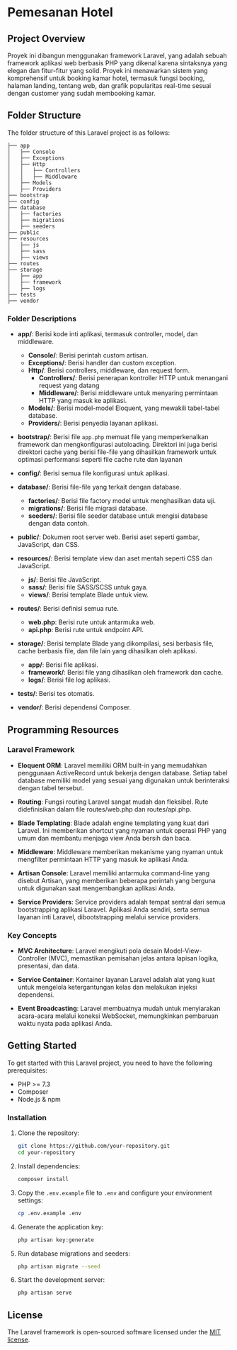 # Pemesanan Hotel
## Project Overview

Proyek ini dibangun menggunakan framework Laravel, yang adalah sebuah framework aplikasi web berbasis PHP yang dikenal karena sintaksnya yang elegan dan fitur-fitur yang solid. Proyek ini menawarkan sistem yang komprehensif untuk booking kamar hotel, termasuk fungsi booking, halaman landing, tentang web, dan grafik popularitas real-time sesuai dengan customer yang sudah membooking kamar.

## Folder Structure

The folder structure of this Laravel project is as follows:

```
├── app
│   ├── Console
│   ├── Exceptions
│   ├── Http
│   │   ├── Controllers
│   │   ├── Middleware
│   ├── Models
│   ├── Providers
├── bootstrap
├── config
├── database
│   ├── factories
│   ├── migrations
│   ├── seeders
├── public
├── resources
│   ├── js
│   ├── sass
│   ├── views
├── routes
├── storage
│   ├── app
│   ├── framework
│   ├── logs
├── tests
├── vendor
```

### Folder Descriptions

- **app/**: Berisi kode inti aplikasi, termasuk controller, model, dan middleware.
  - **Console/**: Berisi perintah custom artisan.
  - **Exceptions/**: Berisi handler dan custom exception.
  - **Http/**: Berisi controllers, middleware, dan request form.
    - **Controllers/**: Berisi penerapan kontroller HTTP untuk menangani request yang datang 
    - **Middleware/**: Berisi middleware untuk menyaring permintaan HTTP yang masuk ke aplikasi.
  - **Models/**: Berisi model-model Eloquent, yang mewakili tabel-tabel database.
  - **Providers/**: Berisi penyedia layanan aplikasi.
  
- **bootstrap/**: Berisi file `app.php` memuat file yang memperkenalkan framework dan mengkonfigurasi autoloading. Direktori ini juga berisi direktori cache yang berisi file-file yang dihasilkan framework untuk optimasi performansi seperti file cache rute dan layanan

- **config/**: Berisi semua file konfigurasi untuk aplikasi.

- **database/**: Berisi file-file yang terkait dengan database.
  - **factories/**: Berisi file factory model untuk menghasilkan data uji.
  - **migrations/**: Berisi file migrasi database.
  - **seeders/**: Berisi file seeder database untuk mengisi database dengan data contoh.

- **public/**: Dokumen root server web. Berisi aset seperti gambar, JavaScript, dan CSS.

- **resources/**: Berisi template view dan aset mentah seperti CSS dan JavaScript.
  - **js/**: Berisi file JavaScript.
  - **sass/**: Berisi file SASS/SCSS untuk gaya.
  - **views/**: Berisi template Blade untuk view.

- **routes/**: Berisi definisi semua rute.
  - **web.php**: Berisi rute untuk antarmuka web.
  - **api.php**: Berisi rute untuk endpoint API.

- **storage/**: Berisi template Blade yang dikompilasi, sesi berbasis file, cache berbasis file, dan file lain yang dihasilkan oleh aplikasi.
  - **app/**: Berisi file aplikasi.
  - **framework/**: Berisi file yang dihasilkan oleh framework dan cache.
  - **logs/**: Berisi file log aplikasi.

- **tests/**: Berisi tes otomatis.

- **vendor/**: Berisi dependensi Composer.

## Programming Resources

### Laravel Framework

- **Eloquent ORM**: Laravel memiliki ORM built-in yang memudahkan penggunaan ActiveRecord untuk bekerja dengan database. Setiap tabel database memiliki model yang sesuai yang digunakan untuk berinteraksi dengan tabel tersebut.

- **Routing**: Fungsi routing Laravel sangat mudah dan fleksibel. Rute didefinisikan dalam file routes/web.php dan routes/api.php.

- **Blade Templating**: Blade adalah engine templating yang kuat dari Laravel. Ini memberikan shortcut yang nyaman untuk operasi PHP yang umum dan membantu menjaga view Anda bersih dan baca.

- **Middleware**: Middleware memberikan mekanisme yang nyaman untuk mengfilter permintaan HTTP yang masuk ke aplikasi Anda.

- **Artisan Console**: Laravel memiliki antarmuka command-line yang disebut Artisan, yang memberikan beberapa perintah yang berguna untuk digunakan saat mengembangkan aplikasi Anda.

- **Service Providers**: Service providers adalah tempat sentral dari semua bootstrapping aplikasi Laravel. Aplikasi Anda sendiri, serta semua layanan inti Laravel, dibootstrapping melalui service providers.

### Key Concepts

- **MVC Architecture**: Laravel mengikuti pola desain Model-View-Controller (MVC), memastikan pemisahan jelas antara lapisan logika, presentasi, dan data.

- **Service Container**: Kontainer layanan Laravel adalah alat yang kuat untuk mengelola ketergantungan kelas dan melakukan injeksi dependensi.

- **Event Broadcasting**: Laravel membuatnya mudah untuk menyiarakan acara-acara melalui koneksi WebSocket, memungkinkan pembaruan waktu nyata pada aplikasi Anda.

## Getting Started

To get started with this Laravel project, you need to have the following prerequisites:

- PHP >= 7.3
- Composer
- Node.js & npm

### Installation

1. Clone the repository:
    ```bash
    git clone https://github.com/your-repository.git
    cd your-repository
    ```

2. Install dependencies:
    ```bash
    composer install
    ```

3. Copy the `.env.example` file to `.env` and configure your environment settings:
    ```bash
    cp .env.example .env
    ```

4. Generate the application key:
    ```bash
    php artisan key:generate
    ```

5. Run database migrations and seeders:
    ```bash
    php artisan migrate --seed
    ```

6. Start the development server:
    ```bash
    php artisan serve
    ```
    
## License

The Laravel framework is open-sourced software licensed under the [MIT license](https://opensource.org/licenses/MIT).
